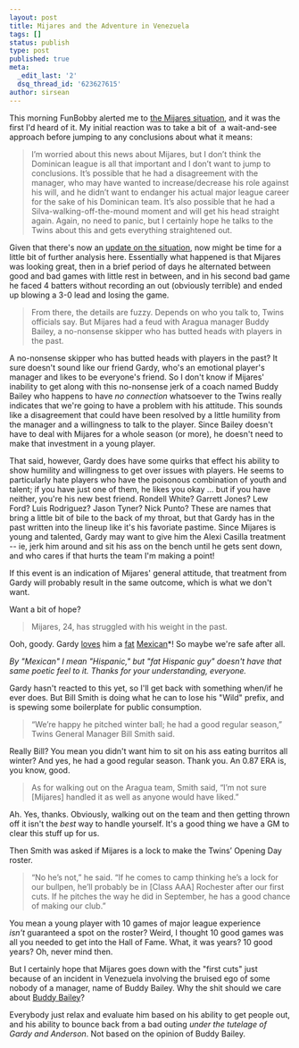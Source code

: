 ```yaml
---
layout: post
title: Mijares and the Adventure in Venezuela
tags: []
status: publish
type: post
published: true
meta:
  _edit_last: '2'
  dsq_thread_id: '623627615'
author: sirsean
---
```

This morning FunBobby alerted me to <a href="http://firegardy.com/2009/01/29/mijares-freaks-out-and-further-bullpen-analysis/">the Mijares situation</a>, and it was the first I'd heard of it. My initial reaction was to take a bit of  a wait-and-see approach before jumping to any conclusions about what it means:
<blockquote>I’m worried about this news about Mijares, but I don’t think the Dominican league is all that important and I don’t want to jump to conclusions. It’s possible that he had a disagreement with the manager, who may have wanted to increase/decrease his role against his will, and he didn’t want to endanger his actual major league career for the sake of his Dominican team. It’s also possible that he had a Silva-walking-off-the-mound moment and will get his head straight again. Again, no need to panic, but I certainly hope he talks to the Twins about this and gets everything straightened out.</blockquote>
Given that there's now an <a href="http://blogs2.startribune.com/blogs/christensen/2009/01/30/a-closer-look-at-the-mijares-situation/">update on the situation</a>, now might be time for a little bit of further analysis here. Essentially what happened is that Mijares was looking great, then in a brief period of days he alternated between good and bad games with little rest in between, and in his second bad game he faced 4 batters without recording an out (obviously terrible) and ended up blowing a 3-0 lead and losing the game.
<blockquote>From there, the details are fuzzy. Depends on who you talk to, Twins officials say. But Mijares had a feud with Aragua manager Buddy Bailey, a no-nonsense skipper who has butted heads with players in the past.</blockquote>
A no-nonsense skipper who has butted heads with players in the past? It sure doesn't sound like our friend Gardy, who's an emotional player's manager and likes to be everyone's friend. So I don't know if Mijares' inability to get along with this no-nonsense jerk of a coach named Buddy Bailey who happens to have <em>no connection</em> whatsoever to the Twins really indicates that we're going to have a problem with his attitude. This sounds like a disagreement that could have been resolved by a little humility from the manager and a willingness to talk to the player. Since Bailey doesn't have to deal with Mijares for a whole season (or more), he doesn't need to make that investment in a young player.

That said, however, Gardy does have some quirks that effect his ability to show humility and willingness to get over issues with players. He seems to particularly hate players who have the poisonous combination of youth and talent; if you have just one of them, he likes you okay ... but if you have neither, you're his new best friend. Rondell White? Garrett Jones? Lew Ford? Luis Rodriguez? Jason Tyner? Nick Punto? These are names that bring a little bit of bile to the back of my throat, but that Gardy has in the past written into the lineup like it's his favoriate pastime. Since Mijares is young and talented, Gardy may want to give him the Alexi Casilla treatment -- ie, jerk him around and sit his ass on the bench until he gets sent down, and who cares if that hurts the team I'm making a point!

If this event is an indication of Mijares' general attitude, that treatment from Gardy will probably result in the same outcome, which is what we don't want.

Want a bit of hope?
<blockquote>Mijares, 24, has struggled with his weight in the past.</blockquote>
Ooh, goody. Gardy <a href="http://blogs.citypages.com/sports/images/Carlos%20Silva.jpg">loves</a> him a <a href="http://images.publicradio.org/content/2008/03/31/20080331_80452845_33.jpg">fat</a> <a href="http://sportsillustrated.cnn.com/images/baseball/mlb/players/5847.jpg">Mexican</a>*! So maybe we're safe after all.

<em>By "Mexican" I mean "Hispanic," but "fat Hispanic guy" doesn't have that same poetic feel to it. Thanks for your understanding, everyone.</em>

Gardy hasn't reacted to this yet, so I'll get back with something when/if he ever does. But Bill Smith is doing what he can to lose his "Wild" prefix, and is spewing some boilerplate for public consumption.
<blockquote>“We’re happy he pitched winter ball; he had a good regular season,” Twins General Manager Bill Smith said.</blockquote>
Really Bill? You mean you didn't want him to sit on his ass eating burritos all winter? And yes, he had a good regular season. Thank you. An 0.87 ERA is, you know, good.
<blockquote>As for walking out on the Aragua team, Smith said, “I’m not sure [Mijares] handled it as well as anyone would have liked.”</blockquote>
Ah. Yes, thanks. Obviously, walking out on the team and then getting thrown off it isn't the <em>best</em> way to handle yourself. It's a good thing we have a GM to clear this stuff up for us.

Then Smith was asked if Mijares is a lock to make the Twins’ Opening Day roster.
<blockquote>“No he’s not,” he said. “If he comes to camp thinking he’s a lock for our bullpen, he’ll probably be in [Class AAA] Rochester after our first cuts. If he pitches the way he did in September, he has a good chance of making our club.”</blockquote>
You mean a young player with 10 games of major league experience <em>isn't</em> guaranteed a spot on the roster? Weird, I thought 10 good games was all you needed to get into the Hall of Fame. What, it was years? 10 good years? Oh, never mind then.

But I certainly hope that Mijares goes down with the "first cuts" just because of an incident in Venezuela involving the bruised ego of some nobody of a manager, name of Buddy Bailey. Why the shit should we care about <a href="http://en.wikipedia.org/wiki/Buddy_Bailey">Buddy Bailey</a>?

Everybody just relax and evaluate him based on his ability to get people out, and his ability to bounce back from a bad outing <em>under the tutelage of Gardy and Anderson</em>. Not based on the opinion of Buddy Bailey.
